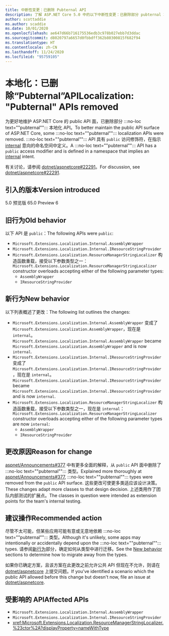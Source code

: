 ```yaml
---
title: 中断性变更：已删除 Pubternal API
description: 了解 ASP.NET Core 5.0 中的以下中断性变更：已删除部分 pubternal 本地化 API
author: scottaddie
ms.author: scaddie
ms.date: 10/01/2020
ms.openlocfilehash: ae647d66b716175536edb3c978b027ebb7d3ddac
ms.sourcegitcommit: d8020797a6657d0fbbdff362b80300815f682f94
ms.translationtype: HT
ms.contentlocale: zh-CN
ms.lasthandoff: 11/24/2020
ms.locfileid: "95759105"
---
```

# <a name="localization-pubternal-apis-removed"></a><span data-ttu-id="d7370-103">本地化：已删除“Pubternal”API</span><span class="sxs-lookup"><span data-stu-id="d7370-103">Localization: "Pubternal" APIs removed</span></span>

<span data-ttu-id="d7370-104">为更好地维护 ASP.NET Core 的 public API 面，已删除部分 :::no-loc text="\"pubternal\""::: 本地化 API。</span><span class="sxs-lookup"><span data-stu-id="d7370-104">To better maintain the public API surface of ASP.NET Core, some :::no-loc text="\"pubternal\""::: localization APIs were removed.</span></span> <span data-ttu-id="d7370-105">:::no-loc text="\"pubternal\""::: API 具有 `public` 访问修饰符，在指示 [internal](../../../../csharp/language-reference/keywords/internal.md) 意向的命名空间中定义。</span><span class="sxs-lookup"><span data-stu-id="d7370-105">A :::no-loc text="\"pubternal\""::: API has a `public` access modifier and is defined in a namespace that implies an [internal](../../../../csharp/language-reference/keywords/internal.md) intent.</span></span>

<span data-ttu-id="d7370-106">有关讨论，请参阅 [dotnet/aspnetcore#22291](https://github.com/dotnet/aspnetcore/issues/22291)。</span><span class="sxs-lookup"><span data-stu-id="d7370-106">For discussion, see [dotnet/aspnetcore#22291](https://github.com/dotnet/aspnetcore/issues/22291).</span></span>

## <a name="version-introduced"></a><span data-ttu-id="d7370-107">引入的版本</span><span class="sxs-lookup"><span data-stu-id="d7370-107">Version introduced</span></span>

<span data-ttu-id="d7370-108">5.0 预览版 6</span><span class="sxs-lookup"><span data-stu-id="d7370-108">5.0 Preview 6</span></span>

## <a name="old-behavior"></a><span data-ttu-id="d7370-109">旧行为</span><span class="sxs-lookup"><span data-stu-id="d7370-109">Old behavior</span></span>

<span data-ttu-id="d7370-110">以下 API 是 `public`：</span><span class="sxs-lookup"><span data-stu-id="d7370-110">The following APIs were `public`:</span></span>

- `Microsoft.Extensions.Localization.Internal.AssemblyWrapper`
- `Microsoft.Extensions.Localization.Internal.IResourceStringProvider`
- <span data-ttu-id="d7370-111">`Microsoft.Extensions.Localization.ResourceManagerStringLocalizer` 构造函数重载，接受以下参数类型之一：</span><span class="sxs-lookup"><span data-stu-id="d7370-111">`Microsoft.Extensions.Localization.ResourceManagerStringLocalizer` constructor overloads accepting either of the following parameter types:</span></span>
  - `AssemblyWrapper`
  - `IResourceStringProvider`

## <a name="new-behavior"></a><span data-ttu-id="d7370-112">新行为</span><span class="sxs-lookup"><span data-stu-id="d7370-112">New behavior</span></span>

<span data-ttu-id="d7370-113">以下列表概述了更改：</span><span class="sxs-lookup"><span data-stu-id="d7370-113">The following list outlines the changes:</span></span>

- <span data-ttu-id="d7370-114">`Microsoft.Extensions.Localization.Internal.AssemblyWrapper` 变成了 `Microsoft.Extensions.Localization.AssemblyWrapper`，现在是 `internal`。</span><span class="sxs-lookup"><span data-stu-id="d7370-114">`Microsoft.Extensions.Localization.Internal.AssemblyWrapper` became `Microsoft.Extensions.Localization.AssemblyWrapper` and is now `internal`.</span></span>
- <span data-ttu-id="d7370-115">`Microsoft.Extensions.Localization.Internal.IResourceStringProvider` 变成了 `Microsoft.Extensions.Localization.Internal.IResourceStringProvider`，现在是 `internal`。</span><span class="sxs-lookup"><span data-stu-id="d7370-115">`Microsoft.Extensions.Localization.Internal.IResourceStringProvider` became `Microsoft.Extensions.Localization.Internal.IResourceStringProvider` and is now `internal`.</span></span>
- <span data-ttu-id="d7370-116">`Microsoft.Extensions.Localization.ResourceManagerStringLocalizer` 构造函数重载，接受以下参数类型之一，现在是 `internal`：</span><span class="sxs-lookup"><span data-stu-id="d7370-116">`Microsoft.Extensions.Localization.ResourceManagerStringLocalizer` constructor overloads accepting either of the following parameter types are now `internal`:</span></span>
  - `AssemblyWrapper`
  - `IResourceStringProvider`

## <a name="reason-for-change"></a><span data-ttu-id="d7370-117">更改原因</span><span class="sxs-lookup"><span data-stu-id="d7370-117">Reason for change</span></span>

<span data-ttu-id="d7370-118">[aspnet/Announcements#377](https://github.com/aspnet/Announcements/issues/377#issue-473651882) 中有更多全面的解释，从 `public` API 面中删除了 :::no-loc text="\"pubternal\""::: 类型。</span><span class="sxs-lookup"><span data-stu-id="d7370-118">Explained more thoroughly at [aspnet/Announcements#377](https://github.com/aspnet/Announcements/issues/377#issue-473651882), :::no-loc text="\"pubternal\""::: types were removed from the `public` API surface.</span></span> <span data-ttu-id="d7370-119">这些更改可使更多类适应该设计决策。</span><span class="sxs-lookup"><span data-stu-id="d7370-119">These changes adapt more classes to that design decision.</span></span> <span data-ttu-id="d7370-120">上述类用作了团队内部测试的扩展点。</span><span class="sxs-lookup"><span data-stu-id="d7370-120">The classes in question were intended as extension points for the team's internal testing.</span></span>

## <a name="recommended-action"></a><span data-ttu-id="d7370-121">建议操作</span><span class="sxs-lookup"><span data-stu-id="d7370-121">Recommended action</span></span>

<span data-ttu-id="d7370-122">尽管不太可能，但某些应用可能有意或无意地依赖 :::no-loc text="\"pubternal\""::: 类型。</span><span class="sxs-lookup"><span data-stu-id="d7370-122">Although it's unlikely, some apps may intentionally or accidentally depend upon the :::no-loc text="\"pubternal\""::: types.</span></span> <span data-ttu-id="d7370-123">请参阅[新行为](#new-behavior)部分，确定如何从类型中进行迁移。</span><span class="sxs-lookup"><span data-stu-id="d7370-123">See the [New behavior](#new-behavior) sections to determine how to migrate away from the types.</span></span>

<span data-ttu-id="d7370-124">如果你已确定方案，且该方案在此更改之前允许公共 API 但现在不允许，则请在 [dotnet/aspnetcore](https://github.com/dotnet/aspnetcore/issues) 上提交问题。</span><span class="sxs-lookup"><span data-stu-id="d7370-124">If you've identified a scenario which the public API allowed before this change but doesn't now, file an issue at [dotnet/aspnetcore](https://github.com/dotnet/aspnetcore/issues).</span></span>

## <a name="affected-apis"></a><span data-ttu-id="d7370-125">受影响的 API</span><span class="sxs-lookup"><span data-stu-id="d7370-125">Affected APIs</span></span>

- `Microsoft.Extensions.Localization.Internal.AssemblyWrapper`
- `Microsoft.Extensions.Localization.Internal.IResourceStringProvider`
- <xref:Microsoft.Extensions.Localization.ResourceManagerStringLocalizer.%23ctor%2A?displayProperty=nameWithType>

<!--

### Category

ASP.NET Core

### Affected APIs

- `T:Microsoft.Extensions.Localization.Internal.AssemblyWrapper`
- `T:Microsoft.Extensions.Localization.Internal.IResourceStringProvider`
- `Overload:Microsoft.Extensions.Localization.ResourceManagerStringLocalizer.#ctor`

-->
